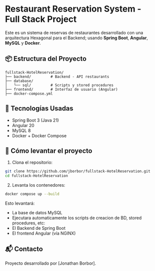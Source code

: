 # Restaurant Reservation System - Full Stack Project

Este es un sistema de reservas de restaurantes desarrollado con una arquitectura Hexagonal para el Backend; usando **Spring Boot**, **Angular**, **MySQL** y **Docker**.

## 📦 Estructura del Proyecto

```
fullstack-HotelReservation/
├── backend/         # Backend - API restaurants
├── database/
│   └── sql/         # Scripts y stored procedures
├── frontend/        # Interfaz de usuario (Angular)
├── docker-compose.yml
```

## 🚀 Tecnologías Usadas

- Spring Boot 3 (Java 21)
- Angular 20
- MySQL 8
- Docker + Docker Compose

## 🐳 Cómo levantar el proyecto

1. Clona el repositorio:

```bash
git clone https://github.com/jborbor/fullstack-HotelReservation.git
cd fullstack-HotelReservation
```

2. Levanta los contenedores:

```bash
docker compose up --build
```

Esto levantará:

- La base de datos MySQL
- Ejecutara automaticamente los scripts de creacion de BD, stored procedures, etc:
- El Backend de Spring Boot
- El frontend Angular (vía NGINX)

## 📬 Contacto

Proyecto desarrollado por [Jonathan Borbor].
